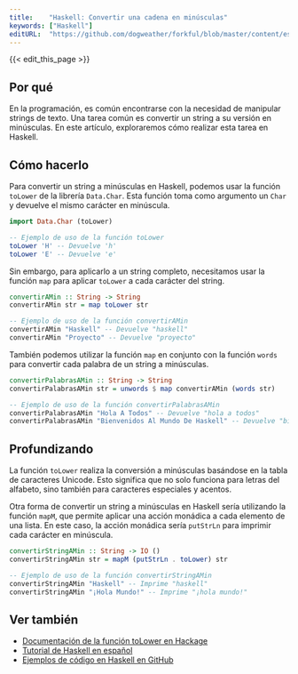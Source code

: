 ```yaml
---
title:    "Haskell: Convertir una cadena en minúsculas"
keywords: ["Haskell"]
editURL:  "https://github.com/dogweather/forkful/blob/master/content/es/haskell/converting-a-string-to-lower-case.md"
---
```


{{< edit_this_page >}}

## Por qué
En la programación, es común encontrarse con la necesidad de manipular strings de texto. Una tarea común es convertir un string a su versión en minúsculas. En este artículo, exploraremos cómo realizar esta tarea en Haskell.

## Cómo hacerlo
Para convertir un string a minúsculas en Haskell, podemos usar la función `toLower` de la librería `Data.Char`. Esta función toma como argumento un `Char` y devuelve el mismo carácter en minúscula.

```Haskell
import Data.Char (toLower)

-- Ejemplo de uso de la función toLower
toLower 'H' -- Devuelve 'h'
toLower 'E' -- Devuelve 'e'
```

Sin embargo, para aplicarlo a un string completo, necesitamos usar la función `map` para aplicar `toLower` a cada carácter del string.

```Haskell
convertirAMin :: String -> String
convertirAMin str = map toLower str

-- Ejemplo de uso de la función convertirAMin
convertirAMin "Haskell" -- Devuelve "haskell"
convertirAMin "Proyecto" -- Devuelve "proyecto"
```

También podemos utilizar la función `map` en conjunto con la función `words` para convertir cada palabra de un string a minúsculas.

```Haskell
convertirPalabrasAMin :: String -> String
convertirPalabrasAMin str = unwords $ map convertirAMin (words str)

-- Ejemplo de uso de la función convertirPalabrasAMin
convertirPalabrasAMin "Hola A Todos" -- Devuelve "hola a todos"
convertirPalabrasAMin "Bienvenidos Al Mundo De Haskell" -- Devuelve "bienvenidos al mundo de haskell"
```

## Profundizando
La función `toLower` realiza la conversión a minúsculas basándose en la tabla de caracteres Unicode. Esto significa que no solo funciona para letras del alfabeto, sino también para caracteres especiales y acentos.

Otra forma de convertir un string a minúsculas en Haskell sería utilizando la función `mapM`, que permite aplicar una acción monádica a cada elemento de una lista. En este caso, la acción monádica sería `putStrLn` para imprimir cada carácter en minúscula.

```Haskell
convertirStringAMin :: String -> IO ()
convertirStringAMin str = mapM (putStrLn . toLower) str

-- Ejemplo de uso de la función convertirStringAMin
convertirStringAMin "Haskell" -- Imprime "haskell"
convertirStringAMin "¡Hola Mundo!" -- Imprime "¡hola mundo!"
```

## Ver también
- [Documentación de la función toLower en Hackage](https://hackage.haskell.org/package/base-4.14.1.0/docs/Data-Char.html#v:toLower)
- [Tutorial de Haskell en español](https://www.haskell-es.org/tutorial/)
- [Ejemplos de código en Haskell en GitHub](https://github.com/Haskell-Es/Ejercicios)